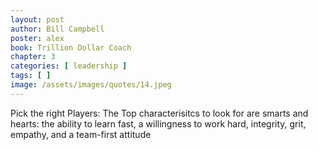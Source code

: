 ```yaml
---
layout: post
author: Bill Campbell
poster: alex
book: Trillion Dollar Coach
chapter: 3
categories: [ leadership ]
tags: [ ]
image: /assets/images/quotes/14.jpeg
---
```

Pick the right Players:
The Top characterisitcs to look for are 
smarts and hearts: 
the ability to learn fast, a willingness to work hard, 
integrity, grit, empathy, and a team-first attitude
